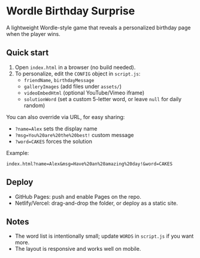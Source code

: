 # Wordle Birthday Surprise

A lightweight Wordle-style game that reveals a personalized birthday page when the player wins.

## Quick start

1. Open `index.html` in a browser (no build needed).
2. To personalize, edit the `CONFIG` object in `script.js`:
   - `friendName`, `birthdayMessage`
   - `galleryImages` (add files under `assets/`)
   - `videoEmbedHtml` (optional YouTube/Vimeo iframe)
   - `solutionWord` (set a custom 5-letter word, or leave `null` for daily random)

You can also override via URL, for easy sharing:

- `?name=Alex` sets the display name
- `?msg=You%20are%20the%20best!` custom message
- `?word=CAKES` forces the solution

Example:

```
index.html?name=Alex&msg=Have%20an%20amazing%20day!&word=CAKES
```

## Deploy

- GitHub Pages: push and enable Pages on the repo.
- Netlify/Vercel: drag-and-drop the folder, or deploy as a static site.

## Notes

- The word list is intentionally small; update `WORDS` in `script.js` if you want more.
- The layout is responsive and works well on mobile.
